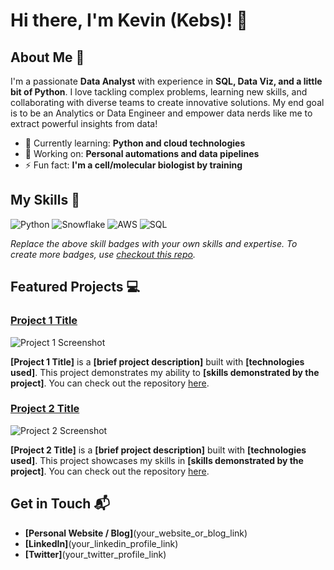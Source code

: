 # Hi there, I'm Kevin (Kebs)! 👋

## About Me 🚀

I'm a passionate **Data Analyst** with experience in **SQL, Data Viz, and a little bit of Python**. I love tackling complex problems, learning new skills, and collaborating with diverse teams to create innovative solutions. My end goal is to be an Analytics or Data Engineer and empower data nerds like me to extract powerful insights from data!

- 🌱 Currently learning: **Python and cloud technologies**
- 🔭 Working on: **Personal automations and data pipelines**
- ⚡ Fun fact: **I'm a cell/molecular biologist by training**

## My Skills 🧠

![Python](https://img.shields.io/badge/-Python-3776AB?style=flat-square&logo=python&logoColor=white)
![Snowflake](https://img.shields.io/badge/-Snowflake-29B5E8?style=flat-square&logo=snowflake&logoColor=white)
![AWS](https://img.shields.io/badge/-AWS-232F3E?style=flat-square&logo=cloud&logoColor=white)
![SQL](https://img.shields.io/badge/-SQL-4479A1?style=flat-square&logo=postgresql&logoColor=white)

*Replace the above skill badges with your own skills and expertise. To create more badges, use [checkout this repo](https://github.com/alexandresanlim/Badges4-README.md-Profile).*

## Featured Projects 💻

### [Project 1 Title](project_1_link)

![Project 1 Screenshot](project_1_screenshot_url)

**[Project 1 Title]** is a **[brief project description]** built with **[technologies used]**. This project demonstrates my ability to **[skills demonstrated by the project]**. You can check out the repository [here](project_1_repository_link).

### [Project 2 Title](project_2_link)

![Project 2 Screenshot](project_2_screenshot_url)

**[Project 2 Title]** is a **[brief project description]** built with **[technologies used]**. This project showcases my skills in **[skills demonstrated by the project]**. You can check out the repository [here](project_2_repository_link).

## Get in Touch 📬

- **[Personal Website / Blog]**(your_website_or_blog_link)
- **[LinkedIn]**(your_linkedin_profile_link)
- **[Twitter]**(your_twitter_profile_link)



